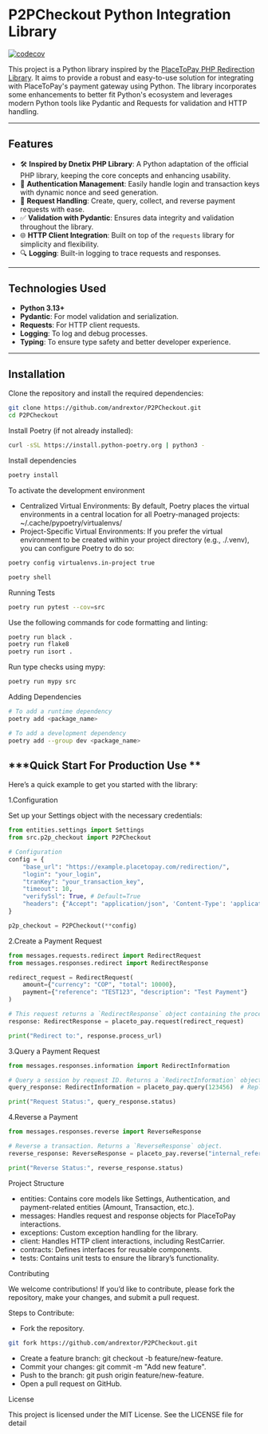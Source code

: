 # **P2PCheckout Python Integration Library**

[![codecov](https://codecov.io/github/andrextor/P2PCheckout/graph/badge.svg?token=XPxrdb1Q2M)](https://codecov.io/github/andrextor/P2PCheckout)

This project is a Python library inspired by the [PlaceToPay PHP Redirection Library](https://github.com/dnetix/redirection). It aims to provide a robust and easy-to-use solution for integrating with PlaceToPay's payment gateway using Python. The library incorporates some enhancements to better fit Python's ecosystem and leverages modern Python tools like Pydantic and Requests for validation and HTTP handling.

---

## **Features**

- 🛠 **Inspired by Dnetix PHP Library**: A Python adaptation of the official PHP library, keeping the core concepts and enhancing usability.
- 🔑 **Authentication Management**: Easily handle login and transaction keys with dynamic nonce and seed generation.
- 📡 **Request Handling**: Create, query, collect, and reverse payment requests with ease.
- ✅ **Validation with Pydantic**: Ensures data integrity and validation throughout the library.
- 🌐 **HTTP Client Integration**: Built on top of the `requests` library for simplicity and flexibility.
- 🔍 **Logging**: Built-in logging to trace requests and responses.

---

## **Technologies Used**

- **Python 3.13+**
- **Pydantic**: For model validation and serialization.
- **Requests**: For HTTP client requests.
- **Logging**: To log and debug processes.
- **Typing**: To ensure type safety and better developer experience.

---

## **Installation**

Clone the repository and install the required dependencies:

```bash
git clone https://github.com/andrextor/P2PCheckout.git
cd P2PCheckout
```

Install Poetry (if not already installed):

```bash
curl -sSL https://install.python-poetry.org | python3 -
```

Install dependencies

```bash
poetry install
```

To activate the development environment

- Centralized Virtual Environments: By default, Poetry places the virtual environments in a central location for all Poetry-managed projects:
~/.cache/pypoetry/virtualenvs/
- Project-Specific Virtual Environments: If you prefer the virtual environment to be created within your project directory (e.g., ./.venv), you can configure Poetry to do so:

```bash
poetry config virtualenvs.in-project true
```

```bash
poetry shell
```

Running Tests

```bash
poetry run pytest --cov=src
```

Use the following commands for code formatting and linting:

```bash
poetry run black .
poetry run flake8
poetry run isort .
```

Run type checks using mypy:

```bash
poetry run mypy src
```

Adding Dependencies

```bash
# To add a runtime dependency
poetry add <package_name> 

# To add a development dependency
poetry add --group dev <package_name>
```

## ***Quick Start For Production Use **

Here’s a quick example to get you started with the library:

1.Configuration

Set up your Settings object with the necessary credentials:

```python
from entities.settings import Settings
from src.p2p_checkout import P2PCheckout

# Configuration
config = {
    "base_url": "https://example.placetopay.com/redirection/",
    "login": "your_login",
    "tranKey": "your_transaction_key",
    "timeout": 10,
    "verifySsl": True, # Default=True
    "headers": {"Accept": "application/json", 'Content-Type': 'application/json'},
}

p2p_checkout = P2PCheckout(**config)
```

2.Create a Payment Request

```python
from messages.requests.redirect import RedirectRequest
from messages.responses.redirect import RedirectResponse

redirect_request = RedirectRequest(
    amount={"currency": "COP", "total": 10000},
    payment={"reference": "TEST123", "description": "Test Payment"}
)

# This request returns a `RedirectResponse` object containing the process URL.
response: RedirectResponse = placeto_pay.request(redirect_request)

print("Redirect to:", response.process_url)
```

3.Query a Payment Request

```python
from messages.responses.information import RedirectInformation

# Query a session by request ID. Returns a `RedirectInformation` object.
query_response: RedirectInformation = placeto_pay.query(123456)  # Replace with your request ID

print("Request Status:", query_response.status)
```

4.Reverse a Payment

```python
from messages.responses.reverse import ReverseResponse

# Reverse a transaction. Returns a `ReverseResponse` object.
reverse_response: ReverseResponse = placeto_pay.reverse("internal_reference")

print("Reverse Status:", reverse_response.status)
```

Project Structure

- entities: Contains core models like Settings, Authentication, and payment-related entities (Amount, Transaction, etc.).
- messages: Handles request and response objects for PlaceToPay interactions.
- exceptions: Custom exception handling for the library.
- client: Handles HTTP client interactions, including RestCarrier.
- contracts: Defines interfaces for reusable components.
- tests: Contains unit tests to ensure the library’s functionality.

Contributing

We welcome contributions! If you’d like to contribute, please fork the repository, make your changes, and submit a pull request.

Steps to Contribute:

- Fork the repository.

```bash
git fork https://github.com/andrextor/P2PCheckout.git
``````

- Create a feature branch: git checkout -b feature/new-feature.
- Commit your changes: git commit -m "Add new feature".
- Push to the branch: git push origin feature/new-feature.
- Open a pull request on GitHub.

License

This project is licensed under the MIT License. See the LICENSE file for detail
